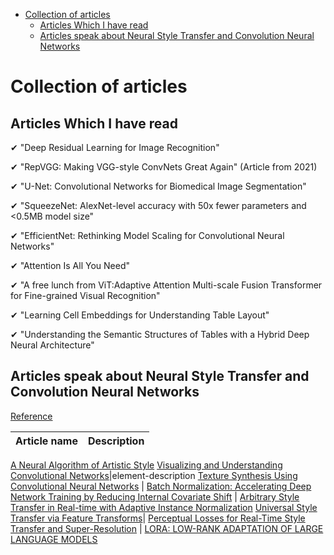 <!--ts-->
   * [Collection of articles](#collection-of-articles)
      * [Articles Which I have read](#articles-which-i-have-read)
      * [Articles speak about Neural Style Transfer and Convolution Neural Networks](#articles-speak-about-neural-style-transfer-and-convolution-neural-networks)

<!-- Added by: gil_diy, at: Mon 18 Apr 2022 20:24:13 IDT -->

<!--te-->


# Collection of articles

## Articles Which I have read

✔ "Deep Residual Learning for Image Recognition"

✔ "RepVGG: Making VGG-style ConvNets Great Again" (Article from 2021)

✔ "U-Net: Convolutional Networks for Biomedical Image Segmentation"

✔ "SqueezeNet: AlexNet-level accuracy with 50x fewer parameters and <0.5MB model size"

✔ "EfficientNet: Rethinking Model Scaling for Convolutional Neural Networks"

✔ "Attention Is All You Need"

✔ "A free lunch from ViT:Adaptive Attention Multi-scale Fusion Transformer for Fine-grained Visual Recognition"

✔ "Learning Cell Embeddings for Understanding Table Layout"

✔ "Understanding the Semantic Structures of Tables with a Hybrid Deep Neural Architecture"

## Articles speak about Neural Style Transfer and Convolution Neural Networks


[Reference](https://youtu.be/8pp0Oa3t52s?list=PLBoQnSflObcmbfshq9oNs41vODgXG-608)

Article name | Description
------------|-----
[A Neural Algorithm of Artistic Style](https://arxiv.org/pdf/1508.06576.pdf)
[Visualizing and Understanding Convolutional Networks](https://arxiv.org/pdf/1311.2901.pdf)|element-description
[Texture Synthesis Using Convolutional Neural Networks](https://arxiv.org/pdf/1505.07376.pdf) | 
[Batch Normalization: Accelerating Deep Network Training by Reducing Internal Covariate Shift](https://arxiv.org/pdf/1502.03167.pdf) | 
[Arbitrary Style Transfer in Real-time with Adaptive Instance Normalization](https://arxiv.org/pdf/1703.06868.pdf)
[Universal Style Transfer via Feature Transforms](https://arxiv.org/pdf/1705.08086.pdf)| 
[Perceptual Losses for Real-Time Style Transfer and Super-Resolution](https://arxiv.org/pdf/1603.08155.pdf) | 
[LORA: LOW-RANK ADAPTATION OF LARGE LANGUAGE MODELS](https://arxiv.org/pdf/2106.09685.pdf)